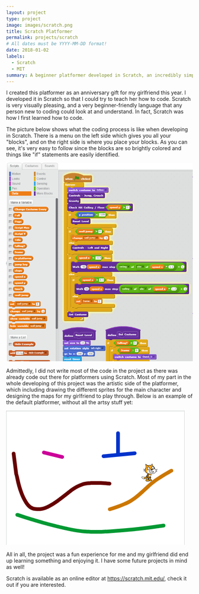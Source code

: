 ```yaml
---
layout: project
type: project
image: images/scratch.png
title: Scratch Platformer
permalink: projects/scratch
# All dates must be YYYY-MM-DD format!
date: 2018-01-02
labels:
  - Scratch
  - MIT
summary: A beginner platformer developed in Scratch, an incredibly simplified language that uses visual blocks instead of just text. 
---
```



I created this platformer as an anniversary gift for my girlfriend this year. I developed it in Scratch so that I could try to teach her how to code. Scratch is very visually pleasing, and a very beginner-friendly language that any person new to coding could look at and understand. In fact, Scratch was how I first learned how to code.

The picture below shows what the coding process is like when developing in Scratch. There is a menu on the left side which gives you all your "blocks", and on the right side is where you place your blocks. As you can see, it's very easy to follow since the blocks are so brightly colored and things like "if" statements are easily identified.

<img class="ui medium right floated rounded image" src="../images/scratchpic1.PNG">

Admittedly, I did not write most of the code in the project as there was already code out there for platformers using Scratch. Most of my part in the whole developing of this project was the artistic side of the platformer, which including drawing the different sprites for the main character and designing the maps for my girlfriend to play through. Below is an example of the default platformer, without all the artsy stuff yet:

<img class="ui medium right floated rounded image" src="../images/scratchpic2.PNG">

All in all, the project was a fun experience for me and my girlfriend did end up learning something and enjoying it. I have some future projects in mind as well!

Scratch is available as an online editor at https://scratch.mit.edu/, check it out if you are interested.

